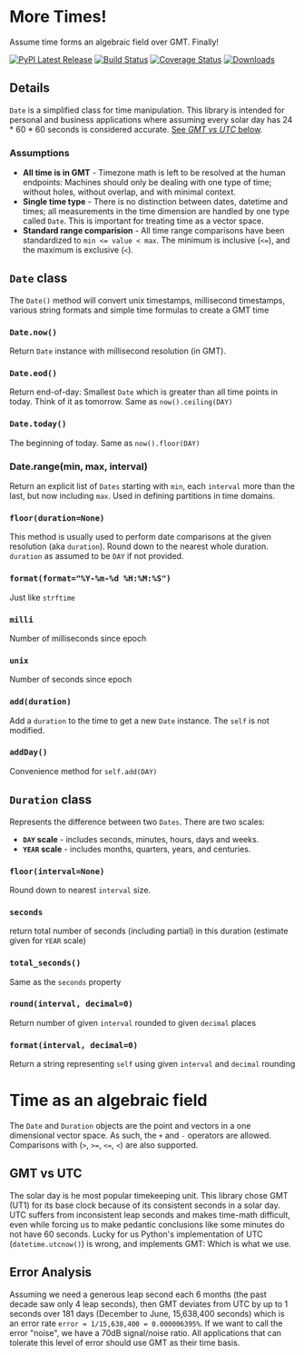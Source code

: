 # More Times!

Assume time forms an algebraic field over GMT. Finally! 

[![PyPI Latest Release](https://img.shields.io/pypi/v/mo-times.svg)](https://pypi.org/project/mo-times/)
 [![Build Status](https://github.com/klahnakoski/mo-times/actions/workflows/build.yml/badge.svg?branch=master)](https://github.com/klahnakoski/mo-times/actions/workflows/build.yml)
 [![Coverage Status](https://coveralls.io/repos/github/klahnakoski/mo-times/badge.svg?branch=dev)](https://coveralls.io/github/klahnakoski/mo-times?branch=dev)
[![Downloads](https://static.pepy.tech/badge/mo-times)](https://pepy.tech/project/mo-times)


## Details 

`Date` is a simplified class for time manipulation. This library is intended for personal and business applications where assuming every solar day has 24 * 60 * 60 seconds is considered accurate. [See *GMT vs UTC* below](//#GMT%20vs%20UTC).


### Assumptions

* **All time is in GMT** - Timezone math is left to be resolved at the human endpoints: Machines should only be dealing with one type of time; without holes, without overlap, and with minimal context.
* **Single time type** - There is no distinction between dates, datetime and times; all measurements in the time dimension are handled by one type called `Date`. This is important for treating time as a vector space.
* **Standard range comparision** - All time range comparisons have been standardized to `min <= value < max`. The minimum is inclusive (`<=`), and the maximum is exclusive (`<`). 


## `Date` class 

The `Date()` method will convert unix timestamps, millisecond timestamps, various string formats and simple time formulas to create a GMT time

### `Date.now()`

Return `Date` instance with millisecond resolution (in GMT).

### `Date.eod()` 

Return end-of-day: Smallest `Date` which is greater than all time points in today. Think of it as tomorrow. Same as `now().ceiling(DAY)`

### `Date.today()`

The beginning of today. Same as `now().floor(DAY)`

### Date.range(min, max, interval)

Return an explicit list of `Dates` starting with `min`, each `interval` more than the last, but now including `max`.   Used in defining partitions in time domains.

### `floor(duration=None)`

This method is usually used to perform date comparisons at the given resolution (aka `duration`). Round down to the nearest whole duration. `duration` as assumed to be `DAY` if not provided.

### `format(format="%Y-%m-%d %H:%M:%S")`

Just like `strftime`

### `milli`

Number of milliseconds since epoch

### `unix`

Number of seconds since epoch


### `add(duration)`

Add a `duration` to the time to get a new `Date` instance. The `self` is not modified.

### `addDay()`

Convenience method for `self.add(DAY)`


## `Duration` class

Represents the difference between two `Dates`. There are two scales:

*  **`DAY` scale** - includes seconds, minutes, hours, days and weeks.
*  **`YEAR` scale** - includes months, quarters, years, and centuries.

### `floor(interval=None)`

Round down to nearest `interval` size.

### `seconds` 

return total number of seconds (including partial) in this duration (estimate given for `YEAR` scale)

### `total_seconds()`

Same as the `seconds` property

### `round(interval, decimal=0)`

Return number of given `interval` rounded to given `decimal` places

### `format(interval, decimal=0)`

Return a string representing `self` using given `interval` and `decimal` rounding


# Time as an algebraic field

The `Date` and `Duration` objects are the point and vectors in a one dimensional vector space. As such, the `+` and `-` operators are allowed. Comparisons with (`>`, `>=`, `<=`, `<`) are also supported.


## GMT vs UTC

The solar day is he most popular timekeeping unit. This library chose GMT (UT1) for its base clock because of its consistent seconds in a solar day. UTC suffers from inconsistent leap seconds and makes time-math difficult, even while forcing us to make pedantic conclusions like some minutes do not have 60 seconds. Lucky for us Python's implementation of UTC (`datetime.utcnow()`) is wrong, and implements GMT: Which is what we use.

## Error Analysis

Assuming we need a generous leap second each 6 months (the past decade saw only 4 leap seconds), then GMT deviates from UTC by up to 1 seconds over 181 days (December to June, 15,638,400 seconds) which is an error rate `error = 1/15,638,400 = 0.000006395%`. If we want to call the error "noise", we have a 70dB signal/noise ratio. All applications that can tolerate this level of error should use GMT as their time basis.


